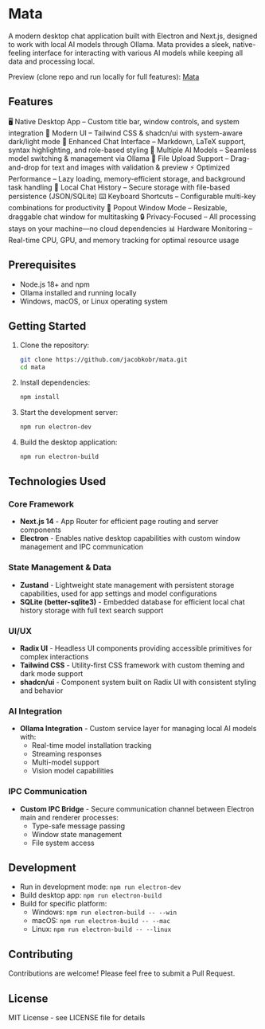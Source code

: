 # Mata

A modern desktop chat application built with Electron and Next.js, designed to work with local AI models through Ollama. Mata provides a sleek, native-feeling interface for interacting with various AI models while keeping all data and processing local.

Preview (clone repo and run locally for full features):
[Mata](https://mataai.netlify.app/)

## Features

🖥️ Native Desktop App – Custom title bar, window controls, and system integration
🎨 Modern UI – Tailwind CSS & shadcn/ui with system-aware dark/light mode
💬 Enhanced Chat Interface – Markdown, LaTeX support, syntax highlighting, and role-based styling
🤖 Multiple AI Models – Seamless model switching & management via Ollama
📁 File Upload Support – Drag-and-drop for text and images with validation & preview
⚡ Optimized Performance – Lazy loading, memory-efficient storage, and background task handling
💾 Local Chat History – Secure storage with file-based persistence (JSON/SQLite)
⌨️ Keyboard Shortcuts – Configurable multi-key combinations for productivity
🔄 Popout Window Mode – Resizable, draggable chat window for multitasking
🔒 Privacy-Focused – All processing stays on your machine—no cloud dependencies
📊 Hardware Monitoring – Real-time CPU, GPU, and memory tracking for optimal resource usage

## Prerequisites

- Node.js 18+ and npm
- Ollama installed and running locally
- Windows, macOS, or Linux operating system

## Getting Started

1. Clone the repository:
   ```bash
   git clone https://github.com/jacobkobr/mata.git
   cd mata
   ```

2. Install dependencies:
   ```bash
   npm install
   ```

3. Start the development server:
   ```bash
   npm run electron-dev
   ```

4. Build the desktop application:
   ```bash
   npm run electron-build
   ```

## Technologies Used

### Core Framework
- **Next.js 14** - App Router for efficient page routing and server components
- **Electron** - Enables native desktop capabilities with custom window management and IPC communication

### State Management & Data
- **Zustand** - Lightweight state management with persistent storage capabilities, used for app settings and model configurations
- **SQLite (better-sqlite3)** - Embedded database for efficient local chat history storage with full text search support

### UI/UX
- **Radix UI** - Headless UI components providing accessible primitives for complex interactions
- **Tailwind CSS** - Utility-first CSS framework with custom theming and dark mode support
- **shadcn/ui** - Component system built on Radix UI with consistent styling and behavior

### AI Integration
- **Ollama Integration** - Custom service layer for managing local AI models with:
  - Real-time model installation tracking
  - Streaming responses
  - Multi-model support
  - Vision model capabilities

### IPC Communication
- **Custom IPC Bridge** - Secure communication channel between Electron main and renderer processes:
  - Type-safe message passing
  - Window state management
  - File system access

## Development

- Run in development mode: `npm run electron-dev`
- Build desktop app: `npm run electron-build`
- Build for specific platform:
  - Windows: `npm run electron-build -- --win`
  - macOS: `npm run electron-build -- --mac`
  - Linux: `npm run electron-build -- --linux`

## Contributing

Contributions are welcome! Please feel free to submit a Pull Request.

## License

MIT License - see LICENSE file for details 
